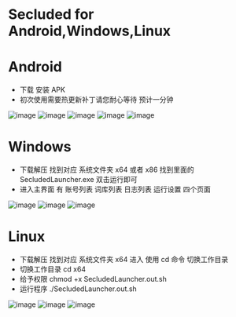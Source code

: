 # Secluded for Android,Windows,Linux

# Android
- 下载 安装 APK
- 初次使用需要热更新补丁请您耐心等待 预计一分钟
  
![image](/images/a0.png)
![image](/images/a1.png)
![image](/images/a2.png)
![image](/images/a3.png)
![image](/images/a4.png)

# Windows
- 下载解压 找到对应 系统文件夹 x64 或者 x86 找到里面的 SecludedLauncher.exe 双击运行即可
- 进入主界面 有 账号列表 词库列表 日志列表 运行设置 四个页面

![image](/images/w0.png)
![image](/images/w1.png)
![image](/images/w2.png)

# Linux
- 下载解压 找到对应 系统文件夹 x64 进入 使用 cd 命令 切换工作目录
- 切换工作目录 cd x64
- 给予权限 chmod +x SecludedLauncher.out.sh
- 运行程序 ./SecludedLauncher.out.sh

![image](/images/l0.png)
![image](/images/l1.png)
![image](/images/l2.png)
